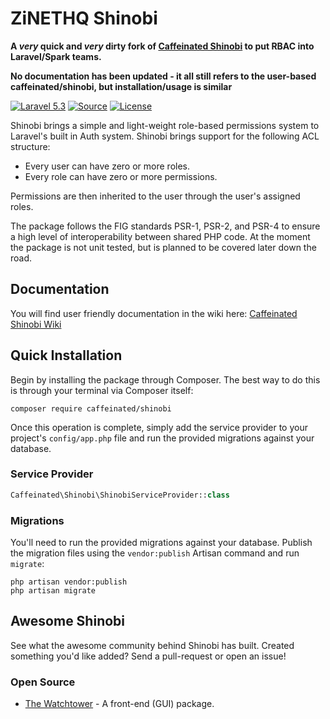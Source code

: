 ZiNETHQ Shinobi
===============

**A _very_ quick and _very_ dirty fork of [Caffeinated Shinobi](https://github.com/caffeinated/shinobi/) to put RBAC into Laravel/Spark teams.**

**No documentation has been updated - it all still refers to the user-based caffeinated/shinobi, but installation/usage is similar**

[![Laravel 5.3](https://img.shields.io/badge/Laravel-5.3-orange.svg?style=flat-square)](http://laravel.com)
[![Source](http://img.shields.io/badge/source-caffeinated/shinobi-blue.svg?style=flat-square)](https://github.com/caffeinated/shinobi)
[![License](http://img.shields.io/badge/license-MIT-brightgreen.svg?style=flat-square)](https://tldrlegal.com/license/mit-license)

Shinobi brings a simple and light-weight role-based permissions system to Laravel's built in Auth system. Shinobi brings support for the following ACL structure:

- Every user can have zero or more roles.
- Every role can have zero or more permissions.

Permissions are then inherited to the user through the user's assigned roles.

The package follows the FIG standards PSR-1, PSR-2, and PSR-4 to ensure a high level of interoperability between shared PHP code. At the moment the package is not unit tested, but is planned to be covered later down the road.

Documentation
-------------
You will find user friendly documentation in the wiki here: [Caffeinated Shinobi Wiki](https://github.com/caffeinated/shinobi/wiki)

Quick Installation
------------------
Begin by installing the package through Composer. The best way to do this is through your terminal via Composer itself:

```
composer require caffeinated/shinobi
```

Once this operation is complete, simply add the service provider to your project's `config/app.php` file and run the provided migrations against your database.

### Service Provider
```php
Caffeinated\Shinobi\ShinobiServiceProvider::class
```

### Migrations
You'll need to run the provided migrations against your database. Publish the migration files using the `vendor:publish` Artisan command and run `migrate`:

```
php artisan vendor:publish
php artisan migrate
```

Awesome Shinobi
---------------
See what the awesome community behind Shinobi has built. Created something you'd like added? Send a pull-request or open an issue!

### Open Source

- [The Watchtower](https://github.com/SmarchSoftware/watchtower) - A front-end (GUI) package.
